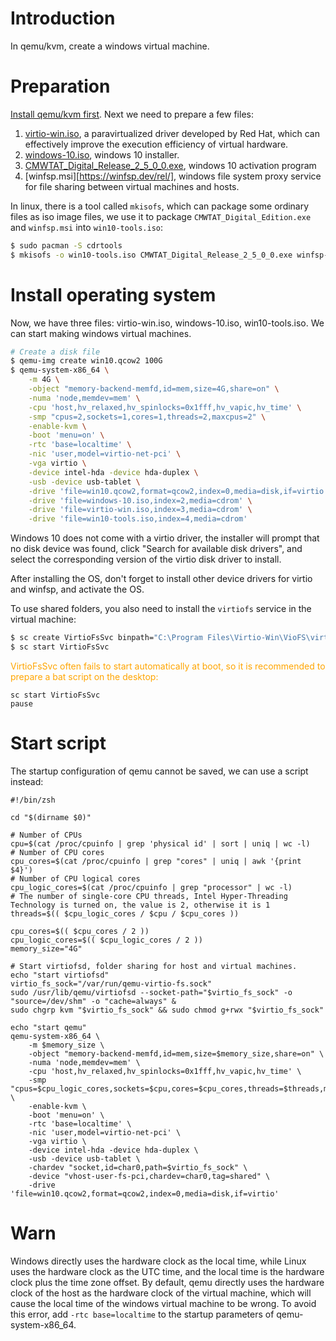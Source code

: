 # Introduction

In qemu/kvm, create a windows virtual machine.

# Preparation

[Install qemu/kvm first](kvm.md). Next we need to prepare a few files:

1. [virtio-win.iso](https://github.com/virtio-win/virtio-win-pkg-scripts/blob/master/README.md), a paravirtualized driver developed by Red Hat, which can effectively improve the execution efficiency of virtual hardware.
2. [windows-10.iso](https://www.microsoft.com/zh-cn/software-download/windows10ISO), windows 10 installer.
3. [CMWTAT_Digital_Release_2_5_0_0.exe](https://github.com/aszswaz/CMWTAT_Digital_Edition), windows 10 activation program
4. [winfsp.msi][https://winfsp.dev/rel/], windows file system proxy service for file sharing between virtual machines and hosts.

In linux, there is a tool called `mkisofs`, which can package some ordinary files as iso image files, we use it to package `CMWTAT_Digital_Edition.exe` and `winfsp.msi` into `win10-tools.iso`:

```bash
$ sudo pacman -S cdrtools
$ mkisofs -o win10-tools.iso CMWTAT_Digital_Release_2_5_0_0.exe winfsp-1.11.22176.msi
```

# Install operating system

Now, we have three files: virtio-win.iso, windows-10.iso, win10-tools.iso. We can start making windows virtual machines.

```bash
# Create a disk file
$ qemu-img create win10.qcow2 100G
$ qemu-system-x86_64 \
    -m 4G \
    -object "memory-backend-memfd,id=mem,size=4G,share=on" \
    -numa 'node,memdev=mem' \
    -cpu 'host,hv_relaxed,hv_spinlocks=0x1fff,hv_vapic,hv_time' \
    -smp "cpus=2,sockets=1,cores=1,threads=2,maxcpus=2" \
    -enable-kvm \
    -boot 'menu=on' \
    -rtc 'base=localtime' \
    -nic 'user,model=virtio-net-pci' \
    -vga virtio \
    -device intel-hda -device hda-duplex \
    -usb -device usb-tablet \
    -drive 'file=win10.qcow2,format=qcow2,index=0,media=disk,if=virtio' \
    -drive 'file=windows-10.iso,index=2,media=cdrom' \
    -drive 'file=virtio-win.iso,index=3,media=cdrom' \
    -drive 'file=win10-tools.iso,index=4,media=cdrom'
```

Windows 10 does not come with a virtio driver, the installer will prompt that no disk device was found, click "Search for available disk drivers", and select the corresponding version of the virtio disk driver to install.

After installing the OS, don't forget to install other device drivers for virtio and winfsp, and activate the OS.

To use shared folders, you also need to install the `virtiofs` service in the virtual machine:

```bash
$ sc create VirtioFsSvc binpath="C:\Program Files\Virtio-Win\VioFS\virtiofs.exe" start=auto depend="WinFsp.Launcher/VirtioFsDrv" DisplayName="Virtio FS Service"
$ sc start VirtioFsSvc
```

<font color="orange">VirtioFsSvc often fails to start automatically at boot, so it is recommended to prepare a bat script on the desktop:</font>

```basic
sc start VirtioFsSvc
pause
```

# Start script

The startup configuration of qemu cannot be saved, we can use a script instead:

```shell
#!/bin/zsh

cd "$(dirname $0)"

# Number of CPUs
cpu=$(cat /proc/cpuinfo | grep 'physical id' | sort | uniq | wc -l)
# Number of CPU cores
cpu_cores=$(cat /proc/cpuinfo | grep "cores" | uniq | awk '{print $4}')
# Number of CPU logical cores
cpu_logic_cores=$(cat /proc/cpuinfo | grep "processor" | wc -l)
# The number of single-core CPU threads, Intel Hyper-Threading Technology is turned on, the value is 2, otherwise it is 1
threads=$(( $cpu_logic_cores / $cpu / $cpu_cores ))

cpu_cores=$(( $cpu_cores / 2 ))
cpu_logic_cores=$(( $cpu_logic_cores / 2 ))
memory_size="4G"

# Start virtiofsd, folder sharing for host and virtual machines.
echo "start virtiofsd"
virtio_fs_sock="/var/run/qemu-virtio-fs.sock"
sudo /usr/lib/qemu/virtiofsd --socket-path="$virtio_fs_sock" -o "source=/dev/shm" -o "cache=always" &
sudo chgrp kvm "$virtio_fs_sock" && sudo chmod g+rwx "$virtio_fs_sock"

echo "start qemu"
qemu-system-x86_64 \
    -m $memory_size \
    -object "memory-backend-memfd,id=mem,size=$memory_size,share=on" \
    -numa 'node,memdev=mem' \
    -cpu 'host,hv_relaxed,hv_spinlocks=0x1fff,hv_vapic,hv_time' \
    -smp "cpus=$cpu_logic_cores,sockets=$cpu,cores=$cpu_cores,threads=$threads,maxcpus=$cpu_logic_cores" \
    -enable-kvm \
    -boot 'menu=on' \
    -rtc 'base=localtime' \
    -nic 'user,model=virtio-net-pci' \
    -vga virtio \
    -device intel-hda -device hda-duplex \
    -usb -device usb-tablet \
    -chardev "socket,id=char0,path=$virtio_fs_sock" \
    -device "vhost-user-fs-pci,chardev=char0,tag=shared" \
    -drive 'file=win10.qcow2,format=qcow2,index=0,media=disk,if=virtio'
```

# Warn

Windows directly uses the hardware clock as the local time, while Linux uses the hardware clock as the UTC time, and the local time is the hardware clock plus the time zone offset. By default, qemu directly uses the hardware clock of the host as the hardware clock of the virtual machine, which will cause the local time of the windows virtual machine to be wrong. To avoid this error, add `-rtc base=localtime` to the startup parameters of qemu-system-x86_64.